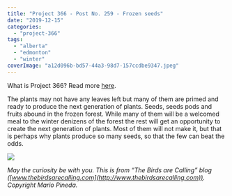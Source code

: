 ```yaml
---
title: "Project 366 - Post No. 259 - Frozen seeds"
date: "2019-12-15"
categories: 
  - "project-366"
tags: 
  - "alberta"
  - "edmonton"
  - "winter"
coverImage: "a12d096b-bd57-44a3-98d7-157ccdbe9347.jpeg"
---
```


What is Project 366? Read more [here](https://thebirdsarecalling.com/2019/03/29/project-366/).

The plants may not have any leaves left but many of them are primed and ready to produce the next generation of plants. Seeds, seeds pods and fruits abound in the frozen forest. While many of them will be a welcomed meal to the winter denizens of the forest the rest will get an opportunity to create the next generation of plants. Most of them will not make it, but that is perhaps why plants produce so many seeds, so that the few can beat the odds.

![](https://thebirdsarecallingandimustgo.files.wordpress.com/2019/12/a12d096b-bd57-44a3-98d7-157ccdbe9347.jpeg?w=1024)

_May the curiosity be with you. This is from “The Birds are Calling” blog ([www.thebirdsarecalling.com](http://www.thebirdsarecalling.com)). Copyright Mario Pineda._
